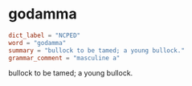 # godamma

``` toml
dict_label = "NCPED"
word = "godamma"
summary = "bullock to be tamed; a young bullock."
grammar_comment = "masculine a"
```

bullock to be tamed; a young bullock.

